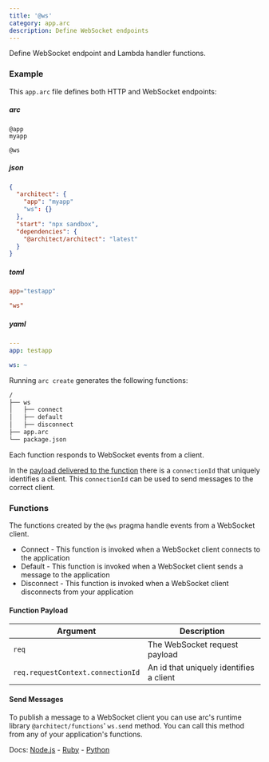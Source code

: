 ```yaml
---
title: '@ws'
category: app.arc
description: Define WebSocket endpoints
---
```


Define WebSocket endpoint and Lambda handler functions.

### Example

This `app.arc` file defines both HTTP and WebSocket endpoints:

<arc-viewer default-tab=arc>
<div slot=contents>

<arc-tab label=arc>
<h5>arc</h5>
<div slot=content>

```arc
@app
myapp

@ws

```

</div>
</arc-tab>

<arc-tab label=json>
<h5>json</h5>
<div slot=content>

```json
{
  "architect": {
    "app": "myapp"
    "ws": {}
  },
  "start": "npx sandbox",
  "dependencies": {
    "@architect/architect": "latest"
  }
}
```

</div>
</arc-tab>

<arc-tab label=toml>
<h5>toml</h5>
<div slot=content>

```toml
app="testapp"

"ws"
```

</div>
</arc-tab>

<arc-tab label=yaml>
<h5>yaml</h5>
<div slot=content>

```yaml
---
app: testapp

ws: ~
```

</div>
</arc-tab>

</div>
</arc-viewer>

Running `arc create` generates the following functions:

```bash
/
├── ws
│   ├── connect
│   ├── default
│   ├── disconnect
├── app.arc
└── package.json
```

Each function responds to WebSocket events from a client.

In the [payload delivered to the function](#function-payload) there is a `connectionId` that uniquely identifies a client. This `connectionId` can be used to send messages to the correct client.

### Functions

The functions created by the `@ws` pragma handle events from a WebSocket client.

* Connect - This function is invoked when a WebSocket client connects to the application
* Default - This function is invoked when a WebSocket client sends a message to the application
* Disconnect - This function is invoked when a WebSocket client disconnects from your application

#### Function Payload

| Argument | Description |
| --- | --- |
| `req` | The WebSocket request payload |
| `req.requestContext.connectionId` | An id that uniquely identifies a client |

#### Send Messages

To publish a message to a WebSocket client you can use arc's runtime library `@architect/functions`' `ws.send` method. You can call this method from any of your application's functions.

Docs: [Node.js](/docs/en/reference/runtime-helpers/node.js#arc.ws) - [Ruby](/docs/en/reference/runtime-helpers/ruby#arc.ws) - [Python](/docs/en/reference/runtime-helpers/python#arc.ws)
